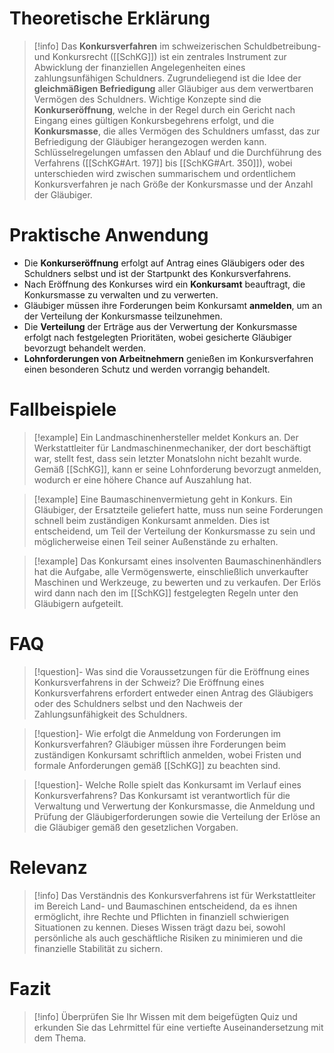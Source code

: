 # Theoretische Erklärung
>[!info] 
>Das **Konkursverfahren** im schweizerischen Schuldbetreibung- und Konkursrecht ([[SchKG]]) ist ein zentrales Instrument zur Abwicklung der finanziellen Angelegenheiten eines zahlungsunfähigen Schuldners. Zugrundeliegend ist die Idee der **gleichmäßigen Befriedigung** aller Gläubiger aus dem verwertbaren Vermögen des Schuldners. Wichtige Konzepte sind die **Konkurseröffnung**, welche in der Regel durch ein Gericht nach Eingang eines gültigen Konkursbegehrens erfolgt, und die **Konkursmasse**, die alles Vermögen des Schuldners umfasst, das zur Befriedigung der Gläubiger herangezogen werden kann. Schlüsselregelungen umfassen den Ablauf und die Durchführung des Verfahrens ([[SchKG#Art. 197]] bis [[SchKG#Art. 350]]), wobei unterschieden wird zwischen summarischem und ordentlichem Konkursverfahren je nach Größe der Konkursmasse und der Anzahl der Gläubiger.

# Praktische Anwendung
- Die **Konkurseröffnung** erfolgt auf Antrag eines Gläubigers oder des Schuldners selbst und ist der Startpunkt des Konkursverfahrens.
- Nach Eröffnung des Konkurses wird ein **Konkursamt** beauftragt, die Konkursmasse zu verwalten und zu verwerten.
- Gläubiger müssen ihre Forderungen beim Konkursamt **anmelden**, um an der Verteilung der Konkursmasse teilzunehmen.
- Die **Verteilung** der Erträge aus der Verwertung der Konkursmasse erfolgt nach festgelegten Prioritäten, wobei gesicherte Gläubiger bevorzugt behandelt werden.
- **Lohnforderungen von Arbeitnehmern** genießen im Konkursverfahren einen besonderen Schutz und werden vorrangig behandelt.

# Fallbeispiele
>[!example] Ein Landmaschinenhersteller meldet Konkurs an. Der Werkstattleiter für Landmaschinenmechaniker, der dort beschäftigt war, stellt fest, dass sein letzter Monatslohn nicht bezahlt wurde. Gemäß [[SchKG]], kann er seine Lohnforderung bevorzugt anmelden, wodurch er eine höhere Chance auf Auszahlung hat.

>[!example] Eine Baumaschinenvermietung geht in Konkurs. Ein Gläubiger, der Ersatzteile geliefert hatte, muss nun seine Forderungen schnell beim zuständigen Konkursamt anmelden. Dies ist entscheidend, um Teil der Verteilung der Konkursmasse zu sein und möglicherweise einen Teil seiner Außenstände zu erhalten.

>[!example] Das Konkursamt eines insolventen Baumaschinenhändlers hat die Aufgabe, alle Vermögenswerte, einschließlich unverkaufter Maschinen und Werkzeuge, zu bewerten und zu verkaufen. Der Erlös wird dann nach den im [[SchKG]] festgelegten Regeln unter den Gläubigern aufgeteilt.

# FAQ
>[!question]- Was sind die Voraussetzungen für die Eröffnung eines Konkursverfahrens in der Schweiz?
>Die Eröffnung eines Konkursverfahrens erfordert entweder einen Antrag des Gläubigers oder des Schuldners selbst und den Nachweis der Zahlungsunfähigkeit des Schuldners.

>[!question]- Wie erfolgt die Anmeldung von Forderungen im Konkursverfahren?
>Gläubiger müssen ihre Forderungen beim zuständigen Konkursamt schriftlich anmelden, wobei Fristen und formale Anforderungen gemäß [[SchKG]] zu beachten sind.

>[!question]- Welche Rolle spielt das Konkursamt im Verlauf eines Konkursverfahrens?
>Das Konkursamt ist verantwortlich für die Verwaltung und Verwertung der Konkursmasse, die Anmeldung und Prüfung der Gläubigerforderungen sowie die Verteilung der Erlöse an die Gläubiger gemäß den gesetzlichen Vorgaben.

# Relevanz
>[!info] 
>Das Verständnis des Konkursverfahrens ist für Werkstattleiter im Bereich Land- und Baumaschinen entscheidend, da es ihnen ermöglicht, ihre Rechte und Pflichten in finanziell schwierigen Situationen zu kennen. Dieses Wissen trägt dazu bei, sowohl persönliche als auch geschäftliche Risiken zu minimieren und die finanzielle Stabilität zu sichern.
# Fazit
>[!info] 
>Überprüfen Sie Ihr Wissen mit dem beigefügten Quiz und erkunden Sie das Lehrmittel für eine vertiefte Auseinandersetzung mit dem Thema.